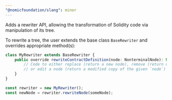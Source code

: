 ```yaml
---
"@nomicfoundation/slang": minor
---
```


Adds a rewriter API, allowing the transformation of Solidity code via manipulation of its tree.

To rewrite a tree, the user extends the base class `BaseRewriter` and overrides appropriate method(s):

```typescript
class MyRewriter extends BaseRewriter {
    public override rewriteContractDefinition(node: NonterminalNode): Node | undefined {
        // Code to either replace (return a new node), remove (return undefined),
        // or edit a node (return a modified copy of the given `node`)
    }
}

const rewriter = new MyRewriter();
const newNode = rewriter.rewriteNode(someNode);
```
